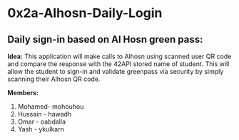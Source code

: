 # 0x2a-Alhosn-Daily-Login

## **Daily sign-in based on Al Hosn green pass:**

**Idea:** This application will make calls to Alhosn using scanned user QR code and compare the response with the 42API stored name of student. This will allow the student to sign-in and validate greenpass via security by simply scanning their Alhosn QR code.

**Members:**

1. Mohamed- mohouhou
2. Hussain - hawadh
3. Omar - oabdalla
4. Yash - ykulkarn
